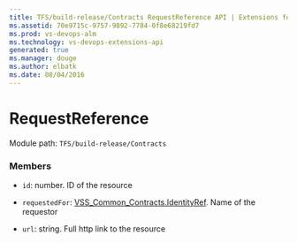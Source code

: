 ```yaml
---
title: TFS/build-release/Contracts RequestReference API | Extensions for Visual Studio Team Services
ms.assetid: 70e9715c-9757-9892-7784-0f8e68219fd7
ms.prod: vs-devops-alm
ms.technology: vs-devops-extensions-api
generated: true
ms.manager: douge
ms.author: elbatk
ms.date: 08/04/2016
---
```


# RequestReference

Module path: `TFS/build-release/Contracts`


### Members

* `id`: number. ID of the resource

* `requestedFor`: [VSS_Common_Contracts.IdentityRef](../../../VSS/WebApi/Contracts/IdentityRef.md). Name of the requestor

* `url`: string. Full http link to the resource


